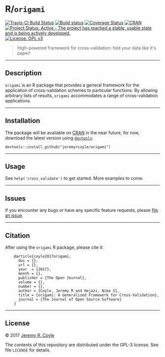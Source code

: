 # R/`origami`

[![Travis-CI Build Status](https://travis-ci.org/jeremyrcoyle/origami.svg?branch=master)](https://travis-ci.org/jeremyrcoyle/origami)
[![Build status](https://ci.appveyor.com/api/projects/status/i5qwp8cjb4j4x329?svg=true)](https://ci.appveyor.com/project/jeremyrcoyle/origami)
[![Coverage Status](https://img.shields.io/codecov/c/github/jeremyrcoyle/origami/master.svg)](https://codecov.io/github/jeremyrcoyle/origami?branch=master)
[![CRAN](http://www.r-pkg.org/badges/version/origami)](http://www.r-pkg.org/pkg/origami)
[![Project Status: Active - The project has reached a stable, usable state and is being actively developed.](http://www.repostatus.org/badges/latest/active.svg)](http://www.repostatus.org/#active)
[![License: GPL v3](https://img.shields.io/badge/License-GPL%20v3-blue.svg)](http://www.gnu.org/licenses/gpl-3.0)

> High-powered framework for cross-validation: fold your data like it's paper!

---

## Description

`origami` is an R package that provides a general framework for the application
of cross-validation schemes to particular functions. By allowing arbitrary
lists of results, `origami` accommodates a range of cross-validation applications.

---

## Installation

The package will be available on [CRAN](https://cran.r-project.org/) in the
near future, for now, download the latest version using
[`devtools`](https://www.rstudio.com/products/rpackages/devtools/):

```
devtools::install_github("jeremyrcoyle/origami")
```

---

## Usage

See `help('cross_validate')` to get started. More examples to come.

---

## Issues

If you encounter any bugs or have any specific feature requests, please [file an
issue](https://github.com/jeremyrcoyle/origami/issues).

---

## Citation

After using the `origami` R package, please cite it:

        @article{coyle2017origami,
          doi = {},
          url = {},
          year  = {2017},
          month = {},
          publisher = {The Open Journal},
          volume = {},
          number = {},
          author = {Coyle, Jeremy R and Hejazi, Nima S},
          title = {origami: A Generalized Framework for Cross-Validation},
          journal = {The Journal of Open Source Software}
        }

---

## License

&copy; 2017 [Jeremy R. Coyle](https://github.com/jeremyrcoyle)

The contents of this repository are distributed under the GPL-3 license. See
file `LICENSE` for details.
